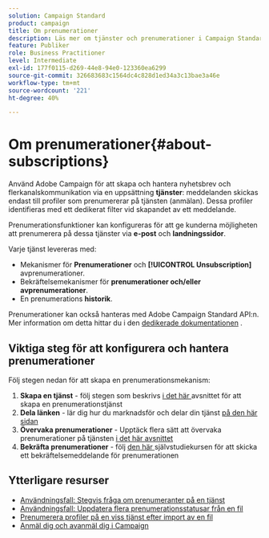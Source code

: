 ```yaml
---
solution: Campaign Standard
product: campaign
title: Om prenumerationer
description: Läs mer om tjänster och prenumerationer i Campaign Standard.
feature: Publiker
role: Business Practitioner
level: Intermediate
exl-id: 177f0115-d269-44e8-94e0-123360ea6299
source-git-commit: 326683683c1564dc4c828d1ed34a3c13bae3a46e
workflow-type: tm+mt
source-wordcount: '221'
ht-degree: 40%

---
```


# Om prenumerationer{#about-subscriptions}

Använd Adobe Campaign för att skapa och hantera nyhetsbrev och flerkanalskommunikation via en uppsättning **tjänster**: meddelanden skickas endast till profiler som prenumererar på tjänsten (anmälan). Dessa profiler identifieras med ett dedikerat filter vid skapandet av ett meddelande.

Prenumerationsfunktioner kan konfigureras för att ge kunderna möjligheten att prenumerera på dessa tjänster via **e-post** och **landningssidor**.

Varje tjänst levereras med:

* Mekanismer för **Prenumerationer** och **[!UICONTROL Unsubscription]** avprenumerationer.
* Bekräftelsemekanismer för **prenumerationer och/eller avprenumerationer**.
* En prenumerations **historik**.

Prenumerationer kan också hanteras med Adobe Campaign Standard API:n.  Mer information om detta hittar du i den [dedikerade dokumentationen](../../api/using/creating-a-service.md) .

## Viktiga steg för att konfigurera och hantera prenumerationer

Följ stegen nedan för att skapa en prenumerationsmekanism:

1. **Skapa en tjänst**  - följ stegen som beskrivs  [i det här ](../../audiences/using/creating-a-service.md) avsnittet för att skapa en prenumerationstjänst
1. **Dela länken**  - lär dig hur du marknadsför och delar din tjänst  [på den här sidan](../../audiences/using/promoting-a-service.md)
1. **Övervaka prenumerationer**  - Upptäck flera sätt att övervaka prenumerationer på tjänsten  [i det här avsnittet](../../audiences/using/monitoring-subscriptions.md)
1. **Bekräfta prenumerationer**  - följ  [den här ](../../audiences/using/confirming-subscription-to-a-service.md) självstudiekursen för att skicka ett bekräftelsemeddelande för prenumerationen

## Ytterligare resurser

* [Användningsfall: Stegvis fråga om prenumeranter på en tjänst](../../automating/using/incremental-query-on-subscribers.md)
* [Användningsfall: Uppdatera flera prenumerationsstatusar från en fil](../../automating/using/updating-subscriptions-from-file.md)
* [Prenumerera profiler på en viss tjänst efter import av en fil](../../automating/using/subscribing-profiles-from-file.md)
* [Anmäl dig och avanmäl dig i Campaign](../../audiences/using/about-opt-in-and-opt-out-in-campaign.md)
